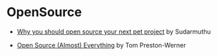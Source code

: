 # OpenSource

* [Why you should open source your next pet project](https://sudarmuthu.com/blog/why-you-should-open-source-your-next-pet-project/) by 
Sudarmuthu

* [Open Source (Almost) Everything](https://tom.preston-werner.com/2011/11/22/open-source-everything.html) by Tom Preston-Werner